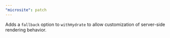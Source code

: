 ```yaml
---
"microsite": patch
---
```


Adds a `fallback` option to `withHydrate` to allow customization of server-side rendering behavior.
